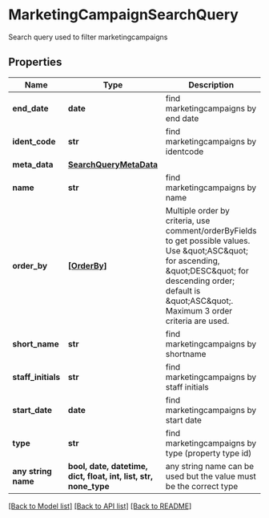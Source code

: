 # MarketingCampaignSearchQuery

Search query used to filter marketingcampaigns

## Properties
Name | Type | Description | Notes
------------ | ------------- | ------------- | -------------
**end_date** | **date** | find marketingcampaigns by end date | [optional] 
**ident_code** | **str** | find marketingcampaigns by identcode | [optional] 
**meta_data** | [**SearchQueryMetaData**](SearchQueryMetaData.md) |  | [optional] 
**name** | **str** | find marketingcampaigns by name | [optional] 
**order_by** | [**[OrderBy]**](OrderBy.md) | Multiple order by criteria, use comment/orderByFields to get possible values. Use \&quot;ASC\&quot; for ascending, \&quot;DESC\&quot; for descending order; default is \&quot;ASC\&quot;. Maximum 3 order criteria are used. | [optional] 
**short_name** | **str** | find marketingcampaigns by shortname | [optional] 
**staff_initials** | **str** | find marketingcampaigns by staff initials | [optional] 
**start_date** | **date** | find marketingcampaigns by start date | [optional] 
**type** | **str** | find marketingcampaigns by type (property type id) | [optional] 
**any string name** | **bool, date, datetime, dict, float, int, list, str, none_type** | any string name can be used but the value must be the correct type | [optional]

[[Back to Model list]](../README.md#documentation-for-models) [[Back to API list]](../README.md#documentation-for-api-endpoints) [[Back to README]](../README.md)


